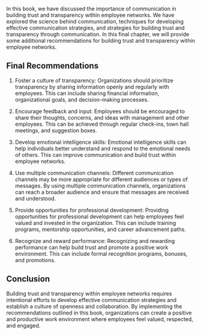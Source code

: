 
In this book, we have discussed the importance of communication in building trust and transparency within employee networks. We have explored the science behind communication, techniques for developing effective communication strategies, and strategies for building trust and transparency through communication. In this final chapter, we will provide some additional recommendations for building trust and transparency within employee networks.

Final Recommendations
---------------------

1. Foster a culture of transparency: Organizations should prioritize transparency by sharing information openly and regularly with employees. This can include sharing financial information, organizational goals, and decision-making processes.

2. Encourage feedback and input: Employees should be encouraged to share their thoughts, concerns, and ideas with management and other employees. This can be achieved through regular check-ins, town hall meetings, and suggestion boxes.

3. Develop emotional intelligence skills: Emotional intelligence skills can help individuals better understand and respond to the emotional needs of others. This can improve communication and build trust within employee networks.

4. Use multiple communication channels: Different communication channels may be more appropriate for different audiences or types of messages. By using multiple communication channels, organizations can reach a broader audience and ensure that messages are received and understood.

5. Provide opportunities for professional development: Providing opportunities for professional development can help employees feel valued and invested in the organization. This can include training programs, mentorship opportunities, and career advancement paths.

6. Recognize and reward performance: Recognizing and rewarding performance can help build trust and promote a positive work environment. This can include formal recognition programs, bonuses, and promotions.

Conclusion
----------

Building trust and transparency within employee networks requires intentional efforts to develop effective communication strategies and establish a culture of openness and collaboration. By implementing the recommendations outlined in this book, organizations can create a positive and productive work environment where employees feel valued, respected, and engaged.
